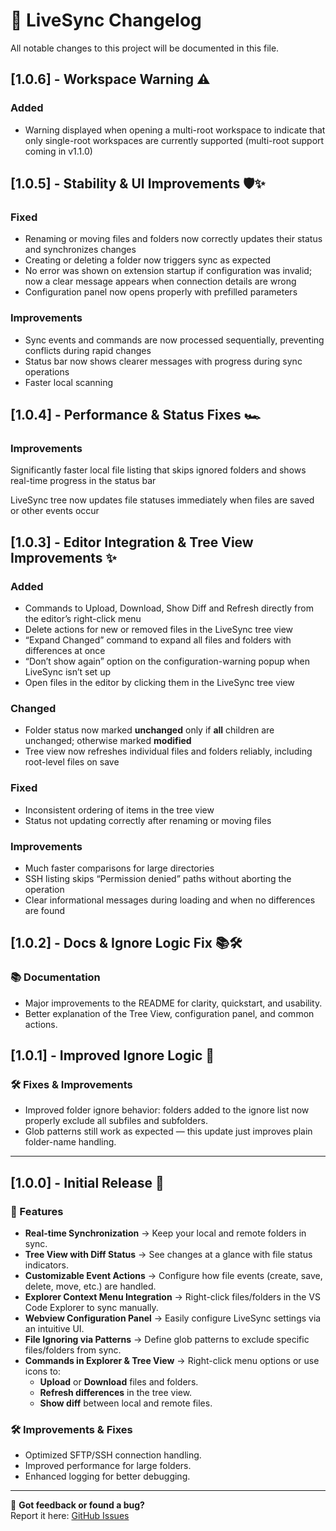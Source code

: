 # 📢 LiveSync Changelog

All notable changes to this project will be documented in this file.


## [1.0.6] - Workspace Warning ⚠️

### Added
- Warning displayed when opening a multi-root workspace to indicate that only single-root workspaces are currently supported (multi-root support coming in v1.1.0)

## [1.0.5] - Stability & UI Improvements 🛡️✨

### Fixed
- Renaming or moving files and folders now correctly updates their status and synchronizes changes  
- Creating or deleting a folder now triggers sync as expected  
- No error was shown on extension startup if configuration was invalid; now a clear message appears when connection details are wrong  
- Configuration panel now opens properly with prefilled parameters 

### Improvements
- Sync events and commands are now processed sequentially, preventing conflicts during rapid changes  
- Status bar now shows clearer messages with progress during sync operations  
- Faster local scanning

## [1.0.4] - Performance & Status Fixes 🏎️

### Improvements

Significantly faster local file listing that skips ignored folders and shows real-time progress in the status bar

LiveSync tree now updates file statuses immediately when files are saved or other events occur

## [1.0.3] - Editor Integration & Tree View Improvements ✨

### Added
- Commands to Upload, Download, Show Diff and Refresh directly from the editor’s right-click menu  
- Delete actions for new or removed files in the LiveSync tree view  
- “Expand Changed” command to expand all files and folders with differences at once  
- “Don’t show again” option on the configuration-warning popup when LiveSync isn’t set up  
- Open files in the editor by clicking them in the LiveSync tree view  

### Changed
- Folder status now marked **unchanged** only if **all** children are unchanged; otherwise marked **modified**  
- Tree view now refreshes individual files and folders reliably, including root-level files on save  

### Fixed
- Inconsistent ordering of items in the tree view  
- Status not updating correctly after renaming or moving files  

### Improvements
- Much faster comparisons for large directories  
- SSH listing skips “Permission denied” paths without aborting the operation  
- Clear informational messages during loading and when no differences are found  

## [1.0.2] - Docs & Ignore Logic Fix 📚🛠

### 📚 Documentation

- Major improvements to the README for clarity, quickstart, and usability.
- Better explanation of the Tree View, configuration panel, and common actions.

## [1.0.1] - Improved Ignore Logic 🧹

### 🛠 Fixes & Improvements

- Improved folder ignore behavior: folders added to the ignore list now properly exclude all subfiles and subfolders.
- Glob patterns still work as expected — this update just improves plain folder-name handling.

---

## [1.0.0] - Initial Release 🚀

### 🎉 Features

- **Real-time Synchronization** → Keep your local and remote folders in sync.
- **Tree View with Diff Status** → See changes at a glance with file status indicators.
- **Customizable Event Actions** → Configure how file events (create, save, delete, move, etc.) are handled.
- **Explorer Context Menu Integration** → Right-click files/folders in the VS Code Explorer to sync manually.
- **Webview Configuration Panel** → Easily configure LiveSync settings via an intuitive UI.
- **File Ignoring via Patterns** → Define glob patterns to exclude specific files/folders from sync.
- **Commands in Explorer & Tree View** → Right-click menu options or use icons to:
  - **Upload** or **Download** files and folders.
  - **Refresh differences** in the tree view.
  - **Show diff** between local and remote files.

### 🛠 Improvements & Fixes

- Optimized SFTP/SSH connection handling.
- Improved performance for large folders.
- Enhanced logging for better debugging.

---

📌 **Got feedback or found a bug?**  
Report it here: [GitHub Issues](https://github.com/a-gior/LiveSync/issues)
